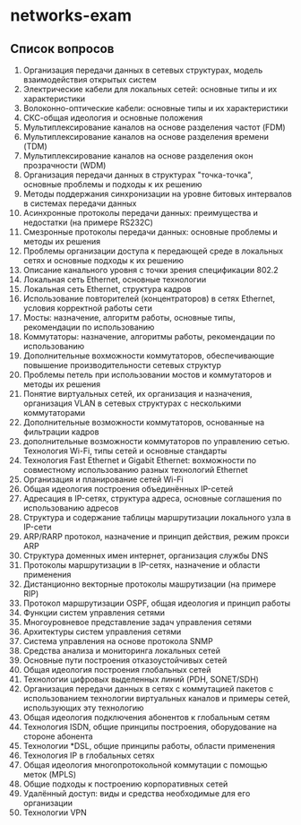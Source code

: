 # networks-exam

## Список вопросов

1. Организация передачи данных в сетевых структурах, модель взаимодействия открытых систем
2. Электрические кабели для локальных сетей: основные типы и их характеристики
3. Волоконно-оптические кабели: основные типы и их характеристики
4. СКС-общая идеология и основные положения
5. Мультиплексирование каналов на основе разделения частот (FDM)
6. Мультиплексирование каналов на основе разделения времени (TDM)
7. Мультиплексирование каналов на основе разделения окон прозрачности (WDM)
8. Организация передачи данных в структурах "точка-точка", основные проблемы и подходы к их решению
9. Методы поддержания синхронизации на уровне битовых интервалов в системах передачи данных
10. Асинхронные протоколы передачи данных: преимущества и недостатки (на примере RS232C)
11. Смезронные протоколы передачи данных: основные проблемы и методы их решения
12. Проблемы организации доступа к передающей среде в локальных сетях и основные подходы к их решению
13. Описание канального уровня с точки зрения спецификации 802.2
14. Локальная сеть Ethernet, основные технологии
15. Локальная сеть Ethernet, структура кадров
16. Использование повторителей (концентраторов) в сетях Ethernet, условия корректной работы сети
17. Мосты: назначение, алгоритм работы, основные типы, рекомендации по использованию
18. Коммутаторы: назначение, алгоритмы работы, рекомендации по использованию
19. Дополнительные вохможности коммутаторов, обеспечивающие повышение производительности сетевых структур
20. Проблемы петель при использовании мостов и коммутаторов и методы их решения
21. Понятие виртуальных сетей, их организация и назначения, организация VLAN в сетевых структурах с несколькими коммутаторами
22. Дополнительные возможности коммутаторов, основанные на фильтрации кадров
23. дополнительные возможности коммутаторов по управлению сетью. Технология Wi-Fi, типы сетей и основные стандарты
24. Технология Fast Ethernet и Gigabit Ethernet: вохможности по совместному использованию разных технологий Ethernet
25. Организация и планирование сетей Wi-Fi
26. Общая идеология построения объединённых IP-сетей
27. Адресация в IP-сетях, структура адреса, основные соглашения по использованию адресов
28. Структура и содержание таблицы маршрутизации локального узла в IP-сети
29. ARP/RARP протокол, назначение и принцип действия, режим прокси ARP
30. Структура доменных имен интернет, организация службы DNS
31. Протоколы маршрутизации в IP-сетях, назначение и области применения
32. Дистанционно векторные протоколы машрутизации (на примере RIP)
33. Протокол маршрутизации OSPF, общая идеология и принцип работы
34. Функции систем управления сетями
35. Многоуровневое представление задач управления сетями
36. Архитектуры систем управления сетями
37. Система управления на основе протокола SNMP
38. Средства анализа и мониторинга локальных сетей
39. Основные пути построения отказоустойчивых сетей
40. Общая идеология построения глобальных сетей
41. Технологии цифровых выделенных линий (PDH, SONET/SDH)
42. Организация передачи данных в сетях с коммутацией пакетов с использованием технологии виртуальных каналов и примеры сетей, использующих эту технологию
43. Общая идеология подключения абонентов к глобальным сетям
44. Технология ISDN, общие принципы построения, оборудование на стороне абонента
45. Технологии *DSL, общие принципы работы, области применения
46. Технология IP в глобальных сетях
47. Общая идеология многопротокольной коммутации с помощью меток (MPLS)
48. Общие подходы к построению корпоративных сетей
49. Удалённый доступ: виды и средства необходимые для его организации
50. Технологии VPN
